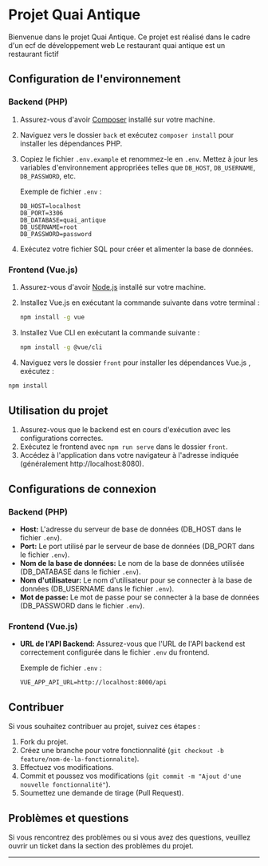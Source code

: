 # Projet Quai Antique

Bienvenue dans le projet Quai Antique. Ce projet est réalisé dans le cadre d'un ecf de développement web
Le restaurant quai antique est un restaurant fictif

## Configuration de l'environnement

### Backend (PHP)

1. Assurez-vous d'avoir [Composer](https://getcomposer.org/) installé sur votre machine.
2. Naviguez vers le dossier `back` et exécutez `composer install` pour installer les dépendances PHP.
3. Copiez le fichier `.env.example` et renommez-le en `.env`. Mettez à jour les variables d'environnement appropriées telles que `DB_HOST`, `DB_USERNAME`, `DB_PASSWORD`, etc.

   Exemple de fichier `.env` :
   ```env
   DB_HOST=localhost
   DB_PORT=3306
   DB_DATABASE=quai_antique
   DB_USERNAME=root
   DB_PASSWORD=password
   ```

4. Exécutez votre fichier SQL pour créer et alimenter la base de données.

### Frontend (Vue.js)

1. Assurez-vous d'avoir [Node.js](https://nodejs.org/) installé sur votre machine.
2. Installez Vue.js en exécutant la commande suivante dans votre terminal :

    ```bash
    npm install -g vue
    ```

3. Installez Vue CLI en exécutant la commande suivante :

    ```bash
    npm install -g @vue/cli
    ```

4. Naviguez vers le dossier `front` pour installer les dépendances Vue.js , exécutez :

```bash
npm install 
 ```
 
## Utilisation du projet

1. Assurez-vous que le backend est en cours d'exécution avec les configurations correctes.
2. Exécutez le frontend avec `npm run serve` dans le dossier `front`.
3. Accédez à l'application dans votre navigateur à l'adresse indiquée (généralement http://localhost:8080).

## Configurations de connexion

### Backend (PHP)

- **Host:** L'adresse du serveur de base de données (DB_HOST dans le fichier `.env`).
- **Port:** Le port utilisé par le serveur de base de données (DB_PORT dans le fichier `.env`).
- **Nom de la base de données:** Le nom de la base de données utilisée (DB_DATABASE dans le fichier `.env`).
- **Nom d'utilisateur:** Le nom d'utilisateur pour se connecter à la base de données (DB_USERNAME dans le fichier `.env`).
- **Mot de passe:** Le mot de passe pour se connecter à la base de données (DB_PASSWORD dans le fichier `.env`).

### Frontend (Vue.js)

- **URL de l'API Backend:** Assurez-vous que l'URL de l'API backend est correctement configurée dans le fichier `.env` du frontend.

   Exemple de fichier `.env` :
   ```env
   VUE_APP_API_URL=http://localhost:8000/api
   ```

## Contribuer

Si vous souhaitez contribuer au projet, suivez ces étapes :

1. Fork du projet.
2. Créez une branche pour votre fonctionnalité (`git checkout -b feature/nom-de-la-fonctionnalite`).
3. Effectuez vos modifications.
4. Commit et poussez vos modifications (`git commit -m "Ajout d'une nouvelle fonctionnalité"`).
5. Soumettez une demande de tirage (Pull Request).

## Problèmes et questions

Si vous rencontrez des problèmes ou si vous avez des questions, veuillez ouvrir un ticket dans la section des problèmes du projet.

---




